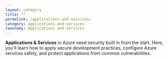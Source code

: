 ```yaml
---
layout: category
title: ""
permalink: /applications-and-services/
category: applications-and-services
taxonomy: Applications and Services
---
```

**Applications & Services** in Azure need security built in from the start.
Here, you'll learn how to apply secure development practices, configure Azure services safely, and protect applications from common vulnerabilities.

